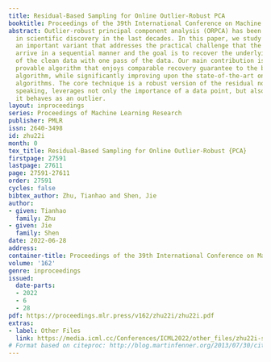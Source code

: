 ```yaml
---
title: Residual-Based Sampling for Online Outlier-Robust PCA
booktitle: Proceedings of the 39th International Conference on Machine Learning
abstract: Outlier-robust principal component analysis (ORPCA) has been broadly applied
  in scientific discovery in the last decades. In this paper, we study online ORPCA,
  an important variant that addresses the practical challenge that the data points
  arrive in a sequential manner and the goal is to recover the underlying subspace
  of the clean data with one pass of the data. Our main contribution is the first
  provable algorithm that enjoys comparable recovery guarantee to the best known batch
  algorithm, while significantly improving upon the state-of-the-art online ORPCA
  algorithms. The core technique is a robust version of the residual norm which, informally
  speaking, leverages not only the importance of a data point, but also how likely
  it behaves as an outlier.
layout: inproceedings
series: Proceedings of Machine Learning Research
publisher: PMLR
issn: 2640-3498
id: zhu22i
month: 0
tex_title: Residual-Based Sampling for Online Outlier-Robust {PCA}
firstpage: 27591
lastpage: 27611
page: 27591-27611
order: 27591
cycles: false
bibtex_author: Zhu, Tianhao and Shen, Jie
author:
- given: Tianhao
  family: Zhu
- given: Jie
  family: Shen
date: 2022-06-28
address:
container-title: Proceedings of the 39th International Conference on Machine Learning
volume: '162'
genre: inproceedings
issued:
  date-parts:
  - 2022
  - 6
  - 28
pdf: https://proceedings.mlr.press/v162/zhu22i/zhu22i.pdf
extras:
- label: Other Files
  link: https://media.icml.cc/Conferences/ICML2022/other_files/zhu22i-supp.zip
# Format based on citeproc: http://blog.martinfenner.org/2013/07/30/citeproc-yaml-for-bibliographies/
---
```

